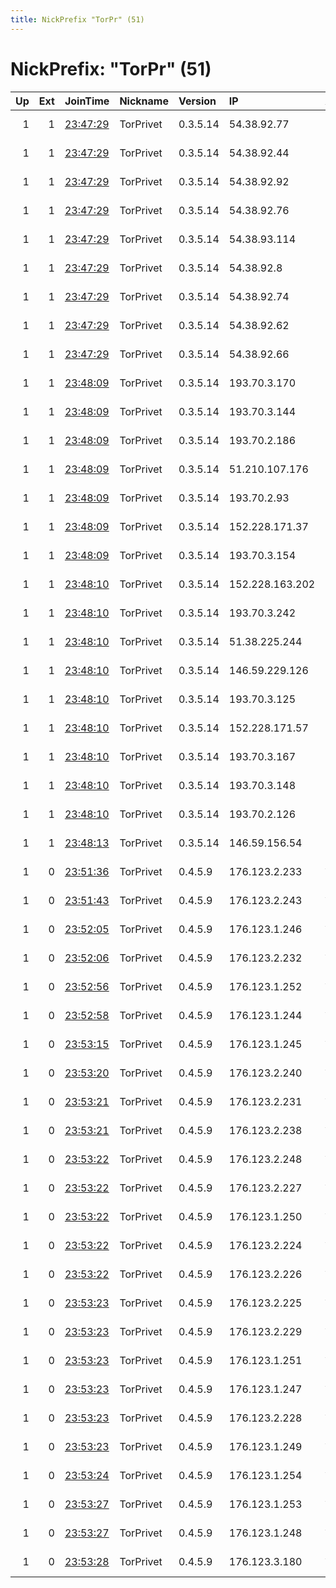 ```yaml
---
title: NickPrefix "TorPr" (51)
---
```


# NickPrefix: "TorPr" (51)

|   Up |   Ext | JoinTime                                                                                            | Nickname   | Version   | IP              | AS           | CC   |   ORp |   Dirp | OS    | Contact                             |   eFamMembers |
|-----:|------:|:----------------------------------------------------------------------------------------------------|:-----------|:----------|:----------------|:-------------|:-----|------:|-------:|:------|:------------------------------------|--------------:|
|    1 |     1 | [23:47:29](https://metrics.torproject.org/rs.html#details/1436A3D7B0FACC5034A5D70EE0E188760F7D03B7) | TorPrivet  | 0.3.5.14  | 54.38.92.77     | OVH SAS      | fr   |  9001 |      0 | Linux | Email:contact@torprivet.ru, abuse e |            55 |
|    1 |     1 | [23:47:29](https://metrics.torproject.org/rs.html#details/2119A1B58C5C204CB8275B71D23F37570E4805C7) | TorPrivet  | 0.3.5.14  | 54.38.92.44     | OVH SAS      | fr   |  9001 |      0 | Linux | Email:contact@torprivet.ru, abuse e |            55 |
|    1 |     1 | [23:47:29](https://metrics.torproject.org/rs.html#details/B12E13C0E5B8CD9593FF1BCB3A3B3F24561AE9DB) | TorPrivet  | 0.3.5.14  | 54.38.92.92     | OVH SAS      | fr   |  9001 |      0 | Linux | Email:contact@torprivet.ru, abuse e |            55 |
|    1 |     1 | [23:47:29](https://metrics.torproject.org/rs.html#details/B748D3A4E4538501A606B444FC9B6AE24593D928) | TorPrivet  | 0.3.5.14  | 54.38.92.76     | OVH SAS      | fr   |  9001 |      0 | Linux | Email:contact@torprivet.ru, abuse e |            55 |
|    1 |     1 | [23:47:29](https://metrics.torproject.org/rs.html#details/E2516D24375B6AD859611661F24842FC31AF8847) | TorPrivet  | 0.3.5.14  | 54.38.93.114    | OVH SAS      | fr   |  9001 |      0 | Linux | Email:contact@torprivet.ru, abuse e |            55 |
|    1 |     1 | [23:47:29](https://metrics.torproject.org/rs.html#details/EF29B7780727A3EA1A6F61EB0E8E84C5C68EC3A2) | TorPrivet  | 0.3.5.14  | 54.38.92.8      | OVH SAS      | fr   |  9001 |      0 | Linux | Email:contact@torprivet.ru, abuse e |            55 |
|    1 |     1 | [23:47:29](https://metrics.torproject.org/rs.html#details/EFFAE915254A543ECF9797914D6DAAC52DFC0CEA) | TorPrivet  | 0.3.5.14  | 54.38.92.74     | OVH SAS      | fr   |  9001 |      0 | Linux | Email:contact@torprivet.ru, abuse e |            55 |
|    1 |     1 | [23:47:29](https://metrics.torproject.org/rs.html#details/F20F594854F224766490E32C532982AF3FD06A01) | TorPrivet  | 0.3.5.14  | 54.38.92.62     | OVH SAS      | fr   |  9001 |      0 | Linux | Email:contact@torprivet.ru, abuse e |            55 |
|    1 |     1 | [23:47:29](https://metrics.torproject.org/rs.html#details/FE0774D7920BDF611A5BA4D8368A21B37B2BF407) | TorPrivet  | 0.3.5.14  | 54.38.92.66     | OVH SAS      | fr   |  9001 |      0 | Linux | Email:contact@torprivet.ru, abuse e |            55 |
|    1 |     1 | [23:48:09](https://metrics.torproject.org/rs.html#details/0A9BEB2D2C82B34824ACA5F40E68ED0F99918EA0) | TorPrivet  | 0.3.5.14  | 193.70.3.170    | OVH SAS      | fr   |  9001 |      0 | Linux | Email:contact@torprivet.ru, abuse e |            55 |
|    1 |     1 | [23:48:09](https://metrics.torproject.org/rs.html#details/3397ED886685620F67367EE31DCF5649EE80747F) | TorPrivet  | 0.3.5.14  | 193.70.3.144    | OVH SAS      | fr   |  9001 |      0 | Linux | Email:contact@torprivet.ru, abuse e |            55 |
|    1 |     1 | [23:48:09](https://metrics.torproject.org/rs.html#details/3C0A23AE7F28D946E0F3CCC0F4DDF2F0FFC989C9) | TorPrivet  | 0.3.5.14  | 193.70.2.186    | OVH SAS      | fr   |  9001 |      0 | Linux | Email:contact@torprivet.ru, abuse e |            55 |
|    1 |     1 | [23:48:09](https://metrics.torproject.org/rs.html#details/6F8FAC01D1F10F6288E17659CDEE925FBDE48374) | TorPrivet  | 0.3.5.14  | 51.210.107.176  | OVH SAS      | fr   |  9001 |      0 | Linux | Email:contact@torprivet.ru, abuse e |            55 |
|    1 |     1 | [23:48:09](https://metrics.torproject.org/rs.html#details/7C76B12B008E51FF75412D251319D9A983BEF87B) | TorPrivet  | 0.3.5.14  | 193.70.2.93     | OVH SAS      | fr   |  9001 |      0 | Linux | Email:contact@torprivet.ru, abuse e |            55 |
|    1 |     1 | [23:48:09](https://metrics.torproject.org/rs.html#details/803123E23C98A492963D1BF1EA287B23E324AF15) | TorPrivet  | 0.3.5.14  | 152.228.171.37  | OVH SAS      | fr   |  9001 |      0 | Linux | Email:contact@torprivet.ru, abuse e |            55 |
|    1 |     1 | [23:48:09](https://metrics.torproject.org/rs.html#details/C73C7FF471DFADA2C8455A073C5F110434739C0D) | TorPrivet  | 0.3.5.14  | 193.70.3.154    | OVH SAS      | fr   |  9001 |      0 | Linux | Email:contact@torprivet.ru, abuse e |            55 |
|    1 |     1 | [23:48:10](https://metrics.torproject.org/rs.html#details/0560D9987A85E7E58858CD6A6B555D5013F828CE) | TorPrivet  | 0.3.5.14  | 152.228.163.202 | OVH SAS      | fr   |  9001 |      0 | Linux | Email:contact@torprivet.ru, abuse e |            55 |
|    1 |     1 | [23:48:10](https://metrics.torproject.org/rs.html#details/1A8AE25E01CB2255114D0818002A27D7F982A383) | TorPrivet  | 0.3.5.14  | 193.70.3.242    | OVH SAS      | fr   |  9001 |      0 | Linux | Email:contact@torprivet.ru, abuse e |            55 |
|    1 |     1 | [23:48:10](https://metrics.torproject.org/rs.html#details/533649CBA13644A0359D81046452FE271BD0E62A) | TorPrivet  | 0.3.5.14  | 51.38.225.244   | OVH SAS      | fr   |  9001 |      0 | Linux | Email:contact@torprivet.ru, abuse e |            55 |
|    1 |     1 | [23:48:10](https://metrics.torproject.org/rs.html#details/8774F0ECA794DE1CCAEF947A37975B1ED39E6F26) | TorPrivet  | 0.3.5.14  | 146.59.229.126  | OVH SAS      | fr   |  9001 |      0 | Linux | Email:contact@torprivet.ru, abuse e |            55 |
|    1 |     1 | [23:48:10](https://metrics.torproject.org/rs.html#details/AF8EC1BD376CDFF2A76663B8F99EBFCE62B9FF58) | TorPrivet  | 0.3.5.14  | 193.70.3.125    | OVH SAS      | fr   |  9001 |      0 | Linux | Email:contact@torprivet.ru, abuse e |            55 |
|    1 |     1 | [23:48:10](https://metrics.torproject.org/rs.html#details/C47B75592AB24E7FD27B136A2D9E0802F3430A00) | TorPrivet  | 0.3.5.14  | 152.228.171.57  | OVH SAS      | fr   |  9001 |      0 | Linux | Email:contact@torprivet.ru, abuse e |            55 |
|    1 |     1 | [23:48:10](https://metrics.torproject.org/rs.html#details/E42630372B5CB24C9E2B5D8E50507CB51E15AFC0) | TorPrivet  | 0.3.5.14  | 193.70.3.167    | OVH SAS      | fr   |  9001 |      0 | Linux | Email:contact@torprivet.ru, abuse e |            55 |
|    1 |     1 | [23:48:10](https://metrics.torproject.org/rs.html#details/E79530CE77F5CA64E549BBA1AAF11E2DE3167BE4) | TorPrivet  | 0.3.5.14  | 193.70.3.148    | OVH SAS      | fr   |  9001 |      0 | Linux | Email:contact@torprivet.ru, abuse e |            55 |
|    1 |     1 | [23:48:10](https://metrics.torproject.org/rs.html#details/ED1A3A0BF0CDD1F4295FE9E56E664F28845AA1AD) | TorPrivet  | 0.3.5.14  | 193.70.2.126    | OVH SAS      | fr   |  9001 |      0 | Linux | Email:contact@torprivet.ru, abuse e |            55 |
|    1 |     1 | [23:48:13](https://metrics.torproject.org/rs.html#details/931A0341379BF001AAA0C781975A6DC1676EB61F) | TorPrivet  | 0.3.5.14  | 146.59.156.54   | OVH SAS      | fr   |  9001 |      0 | Linux | Email:contact@torprivet.ru, abuse e |            55 |
|    1 |     0 | [23:51:36](https://metrics.torproject.org/rs.html#details/74BFAB7DA5CE3285CEAD8493149C5CF8DBF51021) | TorPrivet  | 0.4.5.9   | 176.123.2.233   | ALEXHOST SRL | md   |  9001 |      0 | BSD   | Email:contact@torprivet.ru, abuse e |            55 |
|    1 |     0 | [23:51:43](https://metrics.torproject.org/rs.html#details/3E2BF30DF0E21D8BC46D901E948C91DF10D82E9E) | TorPrivet  | 0.4.5.9   | 176.123.2.243   | ALEXHOST SRL | md   |  9001 |      0 | BSD   | Email:contact@torprivet.ru, abuse e |            55 |
|    1 |     0 | [23:52:05](https://metrics.torproject.org/rs.html#details/201030644907EC3F9DC74BE3E6BF68CDC4F0EEE0) | TorPrivet  | 0.4.5.9   | 176.123.1.246   | ALEXHOST SRL | md   |  9001 |      0 | BSD   | Email:contact@torprivet.ru, abuse e |            55 |
|    1 |     0 | [23:52:06](https://metrics.torproject.org/rs.html#details/2FA01C547D8145C4F31DFCCBCFB80649643F5A8A) | TorPrivet  | 0.4.5.9   | 176.123.2.232   | ALEXHOST SRL | md   |  9001 |      0 | BSD   | Email:contact@torprivet.ru, abuse e |            55 |
|    1 |     0 | [23:52:56](https://metrics.torproject.org/rs.html#details/8DACAF8F1F04B82EAE61CEE21EB61C73AFEC2630) | TorPrivet  | 0.4.5.9   | 176.123.1.252   | ALEXHOST SRL | md   |  9001 |      0 | BSD   | Email:contact@torprivet.ru, abuse e |            55 |
|    1 |     0 | [23:52:58](https://metrics.torproject.org/rs.html#details/3CA17B6B39DB6D45223343C98A4D08E09E1EACF8) | TorPrivet  | 0.4.5.9   | 176.123.1.244   | ALEXHOST SRL | md   |  9001 |      0 | BSD   | Email:contact@torprivet.ru, abuse e |            55 |
|    1 |     0 | [23:53:15](https://metrics.torproject.org/rs.html#details/6CAFA6D4E666C8C40DD3CE251E2ECCC869F8B909) | TorPrivet  | 0.4.5.9   | 176.123.1.245   | ALEXHOST SRL | md   |  9001 |      0 | BSD   | Email:contact@torprivet.ru, abuse e |            55 |
|    1 |     0 | [23:53:20](https://metrics.torproject.org/rs.html#details/D6ED9C2254DFBB5D6F66DFD4FCF38CC0DF7F8573) | TorPrivet  | 0.4.5.9   | 176.123.2.240   | ALEXHOST SRL | md   |  9001 |      0 | BSD   | Email:contact@torprivet.ru, abuse e |            55 |
|    1 |     0 | [23:53:21](https://metrics.torproject.org/rs.html#details/65BBC67D2A28882A9F049676D9B08820DA3D5EBB) | TorPrivet  | 0.4.5.9   | 176.123.2.231   | ALEXHOST SRL | md   |  9001 |      0 | BSD   | Email:contact@torprivet.ru, abuse e |            55 |
|    1 |     0 | [23:53:21](https://metrics.torproject.org/rs.html#details/6666BA48A40F6F5E74D142832BEDB84258350A38) | TorPrivet  | 0.4.5.9   | 176.123.2.238   | ALEXHOST SRL | md   |  9001 |      0 | BSD   | Email:contact@torprivet.ru, abuse e |            55 |
|    1 |     0 | [23:53:22](https://metrics.torproject.org/rs.html#details/17BD135493D746B073FD55A001D4C807424FC4BF) | TorPrivet  | 0.4.5.9   | 176.123.2.248   | ALEXHOST SRL | md   |  9001 |      0 | BSD   | Email:contact@torprivet.ru, abuse e |            55 |
|    1 |     0 | [23:53:22](https://metrics.torproject.org/rs.html#details/21AD326C9E24986F0C747B5AE5657198E6A816B5) | TorPrivet  | 0.4.5.9   | 176.123.2.227   | ALEXHOST SRL | md   |  9001 |      0 | BSD   | Email:contact@torprivet.ru, abuse e |            55 |
|    1 |     0 | [23:53:22](https://metrics.torproject.org/rs.html#details/2D7F82E18E3F34DABC5EDF1EBAE81E714BA6E126) | TorPrivet  | 0.4.5.9   | 176.123.1.250   | ALEXHOST SRL | md   |  9001 |      0 | BSD   | Email:contact@torprivet.ru, abuse e |            55 |
|    1 |     0 | [23:53:22](https://metrics.torproject.org/rs.html#details/539696A6521D705CCB9A5DA7317845BF8E6A03D7) | TorPrivet  | 0.4.5.9   | 176.123.2.224   | ALEXHOST SRL | md   |  9001 |      0 | BSD   | Email:contact@torprivet.ru, abuse e |            55 |
|    1 |     0 | [23:53:22](https://metrics.torproject.org/rs.html#details/80D4F087CAA96391F92BC57239CE21EEC4D61845) | TorPrivet  | 0.4.5.9   | 176.123.2.226   | ALEXHOST SRL | md   |  9001 |      0 | BSD   | Email:contact@torprivet.ru, abuse e |            55 |
|    1 |     0 | [23:53:23](https://metrics.torproject.org/rs.html#details/4CAAFF36846A51FFC612032A0066E3D03FB724B7) | TorPrivet  | 0.4.5.9   | 176.123.2.225   | ALEXHOST SRL | md   |  9001 |      0 | BSD   | Email:contact@torprivet.ru, abuse e |            55 |
|    1 |     0 | [23:53:23](https://metrics.torproject.org/rs.html#details/9035092ECC266CB5066FAF51099ED0A36C8B6190) | TorPrivet  | 0.4.5.9   | 176.123.2.229   | ALEXHOST SRL | md   |  9001 |      0 | BSD   | Email:contact@torprivet.ru, abuse e |            55 |
|    1 |     0 | [23:53:23](https://metrics.torproject.org/rs.html#details/9289FDA4D990F3E24517AC7B92BF3999214B9CBB) | TorPrivet  | 0.4.5.9   | 176.123.1.251   | ALEXHOST SRL | md   |  9001 |      0 | BSD   | Email:contact@torprivet.ru, abuse e |            55 |
|    1 |     0 | [23:53:23](https://metrics.torproject.org/rs.html#details/B0D584C646DBA9D85D0E9A0213AA812DC900D7DB) | TorPrivet  | 0.4.5.9   | 176.123.1.247   | ALEXHOST SRL | md   |  9001 |      0 | BSD   | Email:contact@torprivet.ru, abuse e |            55 |
|    1 |     0 | [23:53:23](https://metrics.torproject.org/rs.html#details/B23910037C56E0D160BD3DF5621CA3347C950A9A) | TorPrivet  | 0.4.5.9   | 176.123.2.228   | ALEXHOST SRL | md   |  9001 |      0 | BSD   | Email:contact@torprivet.ru, abuse e |            55 |
|    1 |     0 | [23:53:23](https://metrics.torproject.org/rs.html#details/E5A36780F1B1AFA4ED0239F9A90624B334640D49) | TorPrivet  | 0.4.5.9   | 176.123.1.249   | ALEXHOST SRL | md   |  9001 |      0 | BSD   | Email:contact@torprivet.ru, abuse e |            55 |
|    1 |     0 | [23:53:24](https://metrics.torproject.org/rs.html#details/E52448478545B066FD01B284A7D6E329B59649F4) | TorPrivet  | 0.4.5.9   | 176.123.1.254   | ALEXHOST SRL | md   |  9001 |      0 | BSD   | Email:contact@torprivet.ru, abuse e |            55 |
|    1 |     0 | [23:53:27](https://metrics.torproject.org/rs.html#details/576AEB24D21532A2DD3AB8C1F76BAC6586AE8F80) | TorPrivet  | 0.4.5.9   | 176.123.1.253   | ALEXHOST SRL | md   |  9001 |      0 | BSD   | Email:contact@torprivet.ru, abuse e |            55 |
|    1 |     0 | [23:53:27](https://metrics.torproject.org/rs.html#details/9BCF916D95D0F1F58EFD5961972493E16DF7184D) | TorPrivet  | 0.4.5.9   | 176.123.1.248   | ALEXHOST SRL | md   |  9001 |      0 | BSD   | Email:contact@torprivet.ru, abuse e |            55 |
|    1 |     0 | [23:53:28](https://metrics.torproject.org/rs.html#details/A42FE9DDCB87DFB18008CE410C1328B304C5F98E) | TorPrivet  | 0.4.5.9   | 176.123.3.180   | ALEXHOST SRL | md   |  9001 |      0 | BSD   | Email:contact@torprivet.ru, abuse e |            55 |
